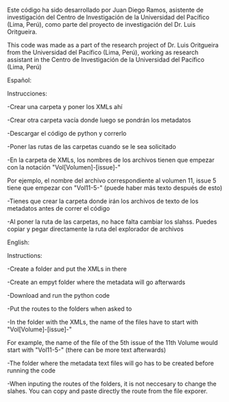 

Este código ha sido desarrollado por Juan Diego Ramos, asistente de investigación del Centro de Investigación de la Universidad del Pacífico (Lima, Perú), como parte del proyecto de investigación del Dr. Luis Oritgueira.

This code was made as a part of the research project of Dr. Luis Oritgueira from the Universidad del Pacífico (Lima, Perú), working as research assistant in the Centro de Investigación de la Universidad del Pacífico (Lima, Perú)


Español:

Instrucciones:

-Crear una carpeta y poner los XMLs ahí

-Crear otra carpeta vacía donde luego se pondrán los metadatos

-Descargar el código de python y correrlo

-Poner las rutas de las carpetas cuando se le sea solicitado

-En la carpeta de XMLs, los nombres de los archivos tienen que empezar con la notación "Vol[Volumen]-[issue]-"

  Por ejemplo, el nombre del archivo correspondiente al volumen 11, issue 5 tiene que empezar con "Vol11-5-" (puede haber más texto después de esto)

-Tienes que crear la carpeta donde irán los archivos de texto de los metadatos antes de correr el código

-Al poner la ruta de las carpetas, no hace falta cambiar los slahss. Puedes copiar y pegar directamente la ruta del explorador de archivos

English:

Instructions:

-Create a folder and put the XMLs in there

-Create an empyt folder where the metadata will go afterwards

-Download and run the python code

-Put the routes to the folders when asked to

-In the folder with the XMLs, the name of the files have to start with "Vol[Volume]-[issue]-"

  For example, the name of the file of the 5th issue of the 11th Volume would start with "Vol11-5-" (there can be more text afterwards)

-The folder where the metadata text files will go has to be created before running the code

-When inputing the routes of the folders, it is not neccesary to change the slahes. You can copy and paste directly the route from the file exporer.

